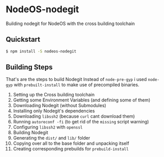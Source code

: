 # NodeOS-nodegit #

Building nodegit for NodeOS with the cross building toolchain

## Quickstart ##

```bash
$ npm install -S nodeos-nodegit
```

## Building Steps ##

That's are the steps to build Nodegit
Instead of `node-pre-gyp` i used `node-gyp` with `prebuilt-install`
to make use of precompiled binaries.

1) Setting up the Cross building toolchain
2) Getting some Environment Variables (and defining some of them)
3) Downloading Nodegit (without Submodules)
4) Installing only Nodegit's dependencies
5) Downloading `libssh2` (because `curl` cant download them)
6) Running `autoreconf -fi` (to get rid of the `missing` script warning)
7) Configuring `libssh2` with `openssl`
8) Building Nodegit
9) Generating the `dist/` and `lib/` folder
10) Copying over all to the base folder and unpacking itself
11) Creating corresponding prebuilds for `prebuild-install`  